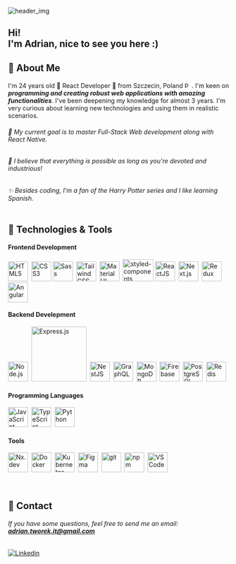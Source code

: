 ![header_img](https://user-images.githubusercontent.com/62119460/160952342-e748c931-cf17-479b-b5c5-d5df79d22c3b.png)


## Hi! <br> I'm Adrian, nice to see you here :)

## 🧑 About Me
I'm 24 years old 💙 React Developer 💙 from Szczecin, Poland <img src="https://user-images.githubusercontent.com/62119460/215287410-d1d05163-09ff-4077-8c83-4290493bee5f.png" alt="polish flag" width="16" />. I'm keen on ***programming and creating robust web applications with amazing functionalities***. I've been deepening my knowledge for almost 3 years. I'm very curious about learning new technologies and using them in realistic scenarios.<br>
###### 🌱 My current goal is to master Full-Stack Web development along with React Native.<br>
###### 👯 I believe that everything is possible as long as you're devoted and industrious!<br>
###### ✨ Besides coding, I'm a fan of the Harry Potter series and I like learning Spanish.<br><br>

## 🔧 Technologies & Tools
#### Frontend Development
<img src="https://cdn.jsdelivr.net/gh/devicons/devicon/icons/html5/html5-original.svg" alt="HTML5" width="45" />&nbsp;
<img src="https://cdn.jsdelivr.net/gh/devicons/devicon/icons/css3/css3-original.svg" alt="CSS3" width="45"/>
<img src="https://cdn.jsdelivr.net/gh/devicons/devicon/icons/sass/sass-original.svg" alt="Sass" width="45" />&nbsp;
<img src="https://cdn.jsdelivr.net/gh/devicons/devicon/icons/tailwindcss/tailwindcss-plain.svg" alt="TailwindCSS" width="45" />&nbsp;
<img src="https://cdn.jsdelivr.net/gh/devicons/devicon/icons/materialui/materialui-original.svg" alt="Material UI" width="45" />&nbsp;
<img src="https://user-images.githubusercontent.com/62119460/160946168-36023faa-ebc9-4f75-a20e-3872f8496a6d.png" alt="styled-components" width="70" height="50" />
<img src="https://cdn.jsdelivr.net/gh/devicons/devicon/icons/react/react-original.svg" alt="ReactJS" width="45" />&nbsp;
<img src="https://user-images.githubusercontent.com/62119460/160945562-60ebf5a8-80d0-4a00-85c3-741672aee28b.png" alt="Next.js" width="45" />&nbsp;
<img src="https://cdn.jsdelivr.net/gh/devicons/devicon/icons/redux/redux-original.svg" alt="Redux" width="45" />
<img src="https://cdn.jsdelivr.net/gh/devicons/devicon/icons/angularjs/angularjs-original.svg" alt="Angular" width="45" />          

#### Backend Develepment
<img src="https://cdn.jsdelivr.net/gh/devicons/devicon/icons/nodejs/nodejs-original.svg" alt="Node.js" width="45" />&nbsp;
<img src="https://user-images.githubusercontent.com/62119460/161035388-d7f88e85-1fc5-4fa0-ae58-d28957acb32b.png" alt="Express.js" width="125" />&nbsp;
<img src="https://cdn.jsdelivr.net/gh/devicons/devicon/icons/nestjs/nestjs-plain.svg" alt="NestJS" width="45" />&nbsp;
<img src="https://user-images.githubusercontent.com/62119460/215287301-9113b3b0-4c87-4e0c-b786-129ee35bd094.png" alt="GraphQL" width="45" />&nbsp;
<img src="https://cdn.jsdelivr.net/gh/devicons/devicon/icons/mongodb/mongodb-plain.svg" alt="MongoDB" width="45" />&nbsp;
<img src="https://cdn.jsdelivr.net/gh/devicons/devicon/icons/firebase/firebase-plain.svg" alt="Firebase" width="45" />&nbsp;
<img src="https://cdn.jsdelivr.net/gh/devicons/devicon/icons/postgresql/postgresql-original.svg" alt="PostgreSQL" width="45" />&nbsp;
<img src="https://cdn.jsdelivr.net/gh/devicons/devicon/icons/redis/redis-original.svg" alt="Redis" width="45" />&nbsp;
          

#### Programming Languages
<img src="https://cdn.jsdelivr.net/gh/devicons/devicon/icons/javascript/javascript-original.svg" alt="JavaScript" width="45" />&nbsp;
<img src="https://cdn.jsdelivr.net/gh/devicons/devicon/icons/typescript/typescript-original.svg" alt="TypeScript" width="45" />&nbsp;
<img src="https://cdn.jsdelivr.net/gh/devicons/devicon/icons/python/python-original.svg" alt="Python" width="45" />&nbsp;
        
#### Tools
<img src="https://github.com/AdrianTworek/AdrianTworek/assets/62119460/642aa209-adb8-4d90-8531-f7c30e58436b" alt="Nx.dev" width="45" />&nbsp;
<img src="https://cdn.jsdelivr.net/gh/devicons/devicon/icons/docker/docker-original.svg" alt="Docker" width="45" />&nbsp;
<img src="https://user-images.githubusercontent.com/62119460/215287200-83777711-d3b3-409d-8bd8-d09fb6e541b5.png" alt="Kubernetes" width="45" />&nbsp;
<img src="https://cdn.jsdelivr.net/gh/devicons/devicon/icons/figma/figma-original.svg" alt="Figma" width="45" />&nbsp;
<img src="https://cdn.jsdelivr.net/gh/devicons/devicon/icons/git/git-original.svg" alt="git" width="45" />&nbsp;
<img src="https://cdn.jsdelivr.net/gh/devicons/devicon/icons/npm/npm-original-wordmark.svg" alt="npm" width="45" />&nbsp;
<img src="https://cdn.jsdelivr.net/gh/devicons/devicon/icons/vscode/vscode-original.svg" alt="VS Code" width="45" />&nbsp;

<br>

## 📧 Contact
###### If you have some questions, feel free to send me an email: **adrian.tworek.it@gmail.com**
[![Linkedin](https://img.shields.io/badge/-LinkedIn-blue?style=flat&logo=Linkedin&logoColor=white)](https://www.linkedin.com/in/adrian-tworek-6b5096217)

